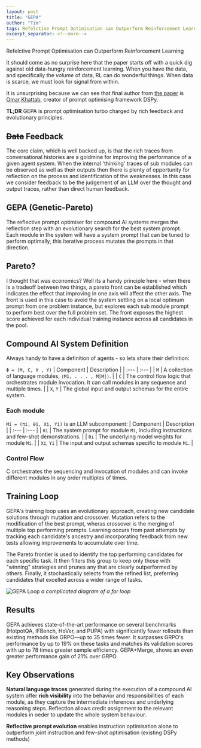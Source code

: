 ```yaml
---
layout: post
title: "GEPA"
author: "Tim"
tags: Refelctive Prompt Optimisation can Outperform Reinforcement Learning
excerpt_separator: <!--more-->
---
```

Refelctive Prompt Optimisation can Outperform Reinforcement Learning

<!--more-->

It should come as no surprise here that the paper starts off with a quick dig against old data-hungry reinforcement learning. When you have the data, and specifically the _volume_ of data, RL can do wonderful things. When data is scarce, we must look for signal from within.

It is unsurprising because we can see that final author from [the paper](https://arxiv.org/pdf/2507.19457) is [Omar Khattab](https://x.com/lateinteraction), creator of prompt optimising framework DSPy. 

**TL;DR** GEPA is prompt optimisation turbo charged by rich feedback and evolutionary principles.

## ~~Data~~ Feedback

The core claim, which is well backed up, is that the rich traces from conversational histories are a goldmine for improving the performance of a given agent system. When the internal 'thinking' traces of sub modules can be observed as well as their outputs then there is plenty of opportunity for reflection on the process and identification of the weaknesses. In this case we consider feedback to be the judgement of an LLM over the thought and output traces, rather than direct human feedback.

## GEPA (Genetic-Pareto)

The reflective prompt optimiser for compound AI systems merges the reflection step with an evolutionary search for the best system prompt. Each module in the system will have a system prompt that can be tuned to perform optimally, this iterative process mutates the prompts in that direction. 

## Pareto?

I thought that was economics? Well its a handy principle here - when there is a tradeoff between two things, a pareto front can be established which indicates the effect that improving in one axis will affect the other axis. The front is used in this case to avoid the system settling on a local optimum prompt from one problem instance, but explores each sub module prompt to perform best over the full problem set. The front exposes the highest score achieved for each individual training instance across all candidates in the pool.

## Compound AI System Definition

Always handy to have a definition of agents - so lets share their definition:

```Φ = (M, C, X , Y)```
| Component | Description |
| :--- | :--- |
| `M` | A collection of language modules, `⟨M1, . . . , M│M│⟩`. |
| `C` | The control flow logic that orchestrates module invocation. It can call modules in any sequence and multiple times. |
| `X`, `Y` | The global input and output schemas for the entire system.

### Each module 
```Mi = (πi, θi, Xi, Yi)``` is an LLM subcomponent: 
| Component | Description |
| :--- | :--- |
| `πi` | The system prompt for module `Mi`, including instructions and few-shot demonstrations. |
| `θi` | The underlying model weights for module `Mi`. |
| `Xi`, `Yi` | The input and output schemas specific to module `Mi`. |

### Control Flow

C orchestrates the sequencing and invocation of modules and can invoke different modules in any order multiples of times.

## Training Loop

GEPA's training loop uses an evolutionary approach, creating new candidate solutions through mutation and crossover. Mutation refers to the modification of the best prompt, wheras crossover is the merging of multiple top performing prompts. Learning occurs from past attempts by tracking each candidate's ancestry and incorporating feedback from new tests allowing improvements to accumulate over time.

The Pareto frontier is used to identify the top performing candidates for each specific task. It then filters this group to keep only those with "winning" strategies and prunes any that are clearly outperformed by others. Finally, it stochastically selects from the refined list, preferring candidates that excelled across a wider range of tasks. 

![GEPA Loop](/assets/images/gepa-loop.png)
_a complicated diagram of a for loop_


## Results

GEPA achieves state-of-the-art performance on several benchmarks (HotpotQA, IFBench, HoVer, and PUPA) with significantly fewer rollouts than existing methods like GRPO—up to 35 times fewer. It surpasses GRPO's performance by up to 19% on these tasks and matches its validation scores with up to 78 times greater sample efficiency. GEPA+Merge, shows an even greater performance gain of 21% over GRPO.

## Key Observations

**Natural language traces** generated during the execution of a compound AI system offer **rich visibility** into the behavior
and responsibilities of each module, as they capture the intermediate inferences and underlying reasoning steps. Reflection allows credit assignment to the relevant modules in oeder to update the whole system behaviour.

**Reflective prompt evolution** enables instruction optimisation alone to outperform joint instruction and few-shot optimisation (existing DSPy methods)

